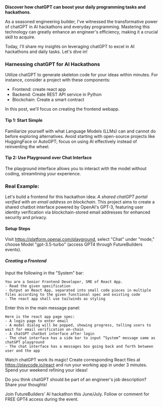 **Discover how chatGPT can boost your daily programming tasks and hackathons.**

As a seasoned engineering builder, I've witnessed the transformative power of chatGPT in AI hackathons and everyday programming. Mastering this technology can greatly enhance an engineer's efficiency, making it a crucial skill to acquire.

Today, I'll share my insights on leveraging chatGPT to excel in AI hackathons and daily tasks. Let's dive in!

### Harnessing chatGPT for AI Hackathons
Utilize chatGPT to generate skeleton code for your ideas within minutes. For instance, consider a project with these components:
- Frontend: create react app
- Backend: Create REST API service in Python
- Blockchain: Create a smart contract

In this post, we'll focus on creating the frontend webapp.

#### Tip 1: Start Simple
Familiarize yourself with what Language Models (LLMs) can and cannot do before exploring alternatives. Avoid starting with open-source projects like HuggingFace or AutoGPT; focus on using AI effectively instead of reinventing the wheel.

#### Tip 2: Use Playground over Chat Interface
The playground interface allows you to interact with the model without coding, streamlining your experience.

### Real Example:
Let's build a frontend for this hackathon idea:
*A shared chatGPT portal verified with an email address on blockchain.*
This project aims to create a shared chatbot interface powered by OpenAI's GPT-3, featuring user identity verification via blockchain-stored email addresses for enhanced security and privacy.

#### Setup Steps
Visit https://platform.openai.com/playground, select "Chat" under "mode," choose Model "gpt-3.5-turbo" (access GPT4 through FutureBuilders events).

##### Creating a Frontend
Input the following in the "System" bar:
```
You are a Senior Frontend Developer, SME of React App.
- Read the given specification
- Output an React App, separated into small code pieces in multiple files according to the given functional spec and existing code
- The react app shall use tailwinds as styling
```

Enter this in the main message panel:
```
Here is the react app page spec:
- A login page to enter email
- A modal dialog will be popped, showing progress, telling users to wait for email verification on-chain
- A chatGPT chatbot interface after login
- The chat interface has a side bar to input “System” message same as chatGPT playground
- The chat interface has a messages box going back and forth between user and the app
```

Watch chatGPT work its magic! Create corresponding React files at https://playcode.io/react and run your working app in under 3 minutes. Spend your weekend refining your ideas!

Do you think chatGPT should be part of an engineer's job description? Share your thoughts!

Join FutureBuilders' AI hackathon this June/July. Follow or comment for FREE GPT4 access during the event.
